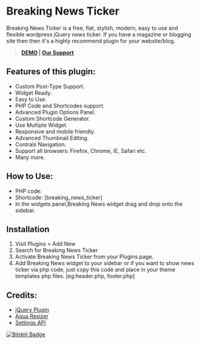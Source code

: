 # Breaking News Ticker 

Breaking News Ticker is a free, flat, stylish, modern, easy to use and flexible wordpress jQuery news ticker. If you have a magazine or blogging site then then it's a highly recommend plugin for your website/blog.

> <strong> [DEMO](http://demo.wpqastle.com/plugins/breaking-news-ticker/) | [Our Support](https://wordpress.org/support/plugin/breaking-news-ticker) </strong> 


## Features of this plugin:

* Custom Post-Type Support.
* Widget Ready.
* Easy to Use.
* PHP Code and Shortcodes support.
* Advanced Plugin Options Panel.
* Custom Shortcode Generator.
* Use Multiple Widget.
* Responsive and mobile friendly.
* Advanced Thumbnail Editing.
* Contrals Navigation.
* Support all browsers: Firefox, Chrome, IE, Safari etc.
* Many more.

## How to Use:

* PHP code: <?php do_action('show_bnt'); ?>
* Shortcode: [breaking_news_ticker]
* In the widgets panel,Breaking News widget drag and drop onto the sidebar.

## Installation

1. Visit Plugins > Add New
2. Search for Breaking News Ticker
3. Activate Breaking News Ticker from your Plugins page.
4. Add Breaking News widget to your sidebar or if you want to show news ticker via php code, just copy this <?php do_action('show_bnt'); ?> code and place in your theme templates php files. [eg:header.php, footer.php]

## Credits:

* [jQuery Plugin](http://www.aakashweb.com/demos/jquery-easy-ticker/)
* [Aqua Resizer](https://github.com/syamilmj/Aqua-Resizer)
* [Settings API](https://github.com/tareq1988/wordpress-settings-api-class)



[![Bitdeli Badge](https://d2weczhvl823v0.cloudfront.net/iamfahimreza/breaking-news-ticker/trend.png)](https://bitdeli.com/free "Bitdeli Badge")

